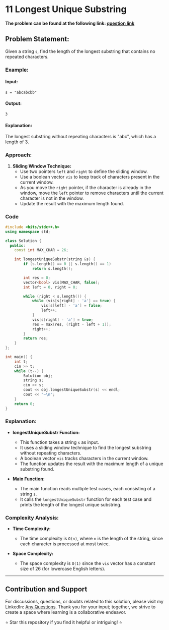 # 11 Longest Unique Substring

**The problem can be found at the following link: [question link](https://www.geeksforgeeks.org/problems/longest-distinct-characters-in-string5848/1)**

## Problem Statement:

Given a string `s`, find the length of the longest substring that contains no repeated characters.

### Example:

#### Input:
```
s = "abcabcbb"
```

#### Output:
```
3
```

#### Explanation:
The longest substring without repeating characters is "abc", which has a length of 3.

### Approach:

1. **Sliding Window Technique:**
   - Use two pointers `left` and `right` to define the sliding window.
   - Use a boolean vector `vis` to keep track of characters present in the current window.
   - As you move the `right` pointer, if the character is already in the window, move the `left` pointer to remove characters until the current character is not in the window.
   - Update the result with the maximum length found.

### Code

```cpp
#include <bits/stdc++.h>
using namespace std;

class Solution {
  public:
    const int MAX_CHAR = 26;

    int longestUniqueSubstr(string &s) {
        if (s.length() == 0 || s.length() == 1)
            return s.length();

        int res = 0;
        vector<bool> vis(MAX_CHAR, false);
        int left = 0, right = 0;

        while (right < s.length()) {
            while (vis[s[right] - 'a'] == true) {
                vis[s[left] - 'a'] = false;
                left++;
            }
            vis[s[right] - 'a'] = true;
            res = max(res, (right - left + 1));
            right++;
        }
        return res;
    }
};

int main() {
    int t;
    cin >> t;
    while (t--) {
        Solution obj;
        string s;
        cin >> s;
        cout << obj.longestUniqueSubstr(s) << endl;
        cout << "~\n";
    }
    return 0;
}
```

### Explanation:

- **longestUniqueSubstr Function:**
  - This function takes a string `s` as input.
  - It uses a sliding window technique to find the longest substring without repeating characters.
  - A boolean vector `vis` tracks characters in the current window.
  - The function updates the result with the maximum length of a unique substring found.

- **Main Function:**
  - The main function reads multiple test cases, each consisting of a string `s`.
  - It calls the `longestUniqueSubstr` function for each test case and prints the length of the longest unique substring.

### Complexity Analysis:

- **Time Complexity:**
  - The time complexity is `O(n)`, where `n` is the length of the string, since each character is processed at most twice.

- **Space Complexity:**
  - The space complexity is `O(1)` since the `vis` vector has a constant size of 26 (for lowercase English letters).

---

## Contribution and Support

For discussions, questions, or doubts related to this solution, please visit my LinkedIn: [Any Questions](https://www.linkedin.com/in/aniket-yadav-2162ab239/). Thank you for your input; together, we strive to create a space where learning is a collaborative endeavor.

⭐ Star this repository if you find it helpful or intriguing! ⭐
